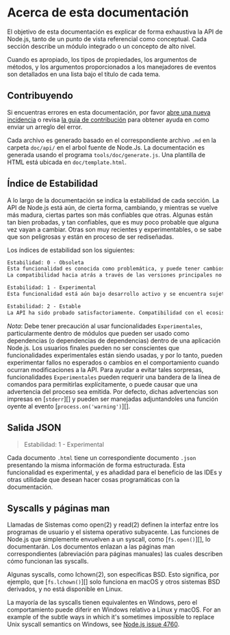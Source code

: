 # Acerca de esta documentación

<!--introduced_in=v0.10.0-->

<!-- type=misc -->

El objetivo de esta documentación es explicar de forma exhaustiva la API de Node.js, tanto de un punto de vista referencial como conceptual. Cada sección describe un módulo integrado o un concepto de alto nivel.

Cuando es apropiado, los tipos de propiedades, los argumentos de métodos, y los argumentos proporcionados a los manejadores de eventos son detallados en una lista bajo el título de cada tema.

## Contribuyendo

Si encuentras errores en esta documentación, por favor [abre una nueva incidencia](https://github.com/nodejs/node/issues/new) o revisa [la guia de contribución](https://github.com/nodejs/node/blob/master/CONTRIBUTING.md) para obtener ayuda en como enviar un arreglo del error.

Cada archivo es generado basado en el correspondiente archivo `.md` en la carpeta `doc/api/` en el arbol fuente de Node.Js. La documentación es generada usando el programa `tools/doc/generate.js`. Una plantilla de HTML está ubicada en `doc/template.html`.

## Índice de Estabilidad

<!--type=misc-->

A lo largo de la documentación se indica la estabilidad de cada sección. La API de Node.js está aún, de cierta forma, cambiando, y mientras se vuelve más madura, ciertas partes son más confiables que otras. Algunas están tan bien probadas, y tan confiables, que es muy poco probable que alguna vez vayan a cambiar. Otras son muy recientes y experimentables, o se sabe que son peligrosas y están en proceso de ser rediseñadas.

Los índices de estabilidad son los siguientes:

```txt
Estabilidad: 0 - Obsoleta
Esta funcionalidad es conocida como problemática, y puede tener cambios planificados. No confíes en ella. Uso de esta funcionalidad puede causar que se emitan advertencias.
La compatibilidad hacia atrás a través de las versiones principales no debe ser esperada.
```

```txt
Estabilidad: 1 - Experimental
Esta funcionalidad está aún bajo desarrollo activo y se encuentra sujeta a cambios de compatibilidad no hacia atrás, o incluso removida, en cualquier versión futura. El uso de esta funcionalidad no es recomendado en entornos de producción. Las características experimentales no son sujetas al modelo versionado semántico de Node.js.
```

```txt
Estabilidad: 2 - Estable
La API ha sido probado satisfactoriamente. Compatibilidad con el ecosistema npm es una prioridad, y no se rompe a menos que sea absolutamente necesaria.
```

*Nota*: Debe tener precaución al usar funcionalidades `Experimentales`, particularmente dentro de módulos que pueden ser usado como dependencias (o dependencias de dependencias) dentro de una aplicación Node.js. Los usuarios finales pueden no ser conscientes que funcionalidades experimentales están siendo usadas, y por lo tanto, pueden experimentar fallos no esperados o cambios en el comportamiento cuando ocurran modificaciones a la API. Para ayudar a evitar tales sorpresas, funcionalidades `Experimentales` pueden requerir una bandera de la línea de comandos para permitirlas explícitamente, o puede causar que una advertencia del proceso sea emitida. Por defecto, dichas advertencias son impresas en [`stderr`][] y pueden ser manejadas adjuntandoles una función oyente al evento [`process.on('warning')`][].

## Salida JSON

<!-- YAML
added: v0.6.12
-->

> Estabilidad: 1 - Experimental

Cada documento `.html` tiene un correspondiente documento `.json` presentando la misma información de forma estructurada. Esta funcionalidad es experimental, y es añadidad para el beneficio de las IDEs y otras utilidade que desean hacer cosas programáticas con la documentación.

## Syscalls y páginas man

Llamadas de Sistemas como open(2) y read(2) definen la interfaz entre los programas de usuario y el sistema operativo subyacente. Las funciones de Node.js que simplemente envuelven a un syscall, como [`fs.open()`][], lo documentarán. Los documentos enlazan a las páginas man correspondientes (abreviación para páginas manuales) las cuales describen cómo funcionan las syscalls.

Algunas syscalls, como Ichown(2), son específicas BSD. Esto significa, por ejemplo, que [`fs.lchown()`][] solo funciona en macOS y otros sistemas BSD derivados, y no está disponible en Linux.

La mayoría de las syscalls tienen equivalentes en Windows, pero el comportamiento puede diferir en Windows relativo a Linux y macOS. For an example of the subtle ways in which it's sometimes impossible to replace Unix syscall semantics on Windows, see [Node.js issue 4760](https://github.com/nodejs/node/issues/4760).